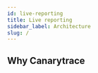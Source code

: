 ```yaml
---
id: live-reporting
title: Live reporting
sidebar_label: Architecture
slug: /
---
```


## Why Canarytrace
